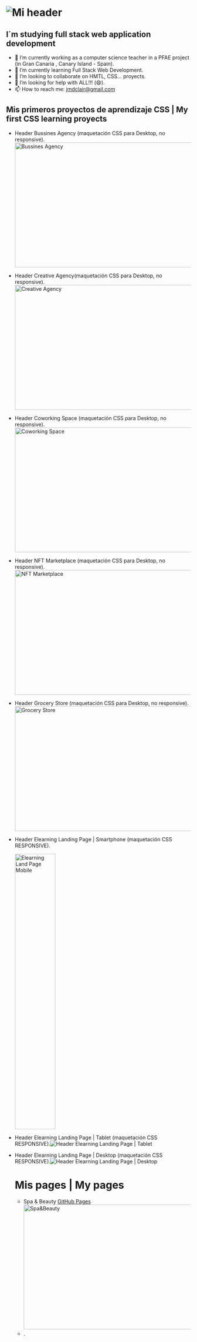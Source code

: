 # ![Mi header](assets/mi-header-image.jpg)
## I´m studying full stack web application development
- 🔭 I’m currently working as a computer science teacher in a PFAE project (in Gran Canaria , Canary Island - Spain).
- 🌱 I’m currently learning Full Stack Web Development.
- 👯 I’m looking to collaborate on HMTL, CSS... proyects.
- 🤔 I’m looking for help with ALL!!! (😄).
- 📫 How to reach me: jmdclair@gmail.com

## Mis primeros proyectos de aprendizaje CSS | My first CSS learning proyects
- Header Bussines Agency (maquetación CSS para Desktop, no responsive).<img src="assets/header_bussines_agency.jpg" alt="Bussines Agency" width="610px" height="340px">
- Header Creative Agency(maquetación CSS para Desktop, no responsive).<img src="assets/creative_agency.jpg" alt="Creative Agency" width="610px" height="340px">
- Header Coworking Space (maquetación CSS para Desktop, no responsive).<img src="assets/coworking_space.jpg" alt="Coworking Space" width="610px" height="340px">
- Header NFT Marketplace (maquetación CSS para Desktop, no responsive).<img src="assets/NFT_marketplace.jpg" alt="NFT Marketplace" width="610px" height="340px">
- Header Grocery Store (maquetación CSS para Desktop, no responsive).<img src="assets/Grocery_Store.jpg" alt="Grocery Store" width="610px" height="340px">
- Header Elearning Landing Page | Smartphone (maquetación CSS RESPONSIVE).
  
   <img src="assets/Elearning_land_page_smartphone.jpg" alt="Elearning Land Page Mobile" width="110px" height="750px">
- Header Elearning Landing Page | Tablet (maquetación CSS RESPONSIVE).![Header Elearning Landing Page | Tablet ](assets/Elearning_land_page_tablet.jpg)
- Header Elearning Landing Page | Desktop (maquetación CSS RESPONSIVE).![Header Elearning Landing Page | Desktop ](assets/Elearning_land_page_Desktop.jpg)

  # Mis pages | My pages
  - Spa & Beauty
    [GitHub Pages](https://dclair.github.io/CSS_spa-beauty/)
     <img src="assets/Spa&Beauty.jpg" alt="Spa&Beauty" width="610px" height="340px">
  - .

<!--
**dclair/dclair** is a ✨ _special_ ✨ repository because its `README.md` (this file) appears on your GitHub profile.

Here are some ideas to get you started:

- 🔭 I’m currently working on ...
- 🌱 I’m currently learning ...
- 👯 I’m looking to collaborate on ...
- 🤔 I’m looking for help with ...
- 💬 Ask me about ...
- 📫 How to reach me: ...
- 😄 Pronouns: ...
- ⚡ Fun fact: ...
-->
